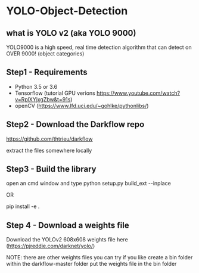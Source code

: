 # YOLO-Object-Detection
## what is YOLO v2 (aka YOLO 9000)
YOLO9000 is a high speed, real time detection algorithm that can detect on OVER 9000! (object categories)

## Step1 - Requirements
- Python 3.5 or 3.6
- Tensorflow (tutorial GPU verions https://www.youtube.com/watch?v=RplXYjxgZbw&t=91s)
- openCV (https://www.lfd.uci.edu/~gohlke/pythonlibs/)

## Step2 - Download the Darkflow repo
https://github.com/thtrieu/darkflow

extract the files somewhere locally

## Step3 - Build the library
open an cmd window and type
python setup.py build_ext --inplace

OR

pip install -e .

## Step 4 - Download a weights file
Download the YOLOv2 608x608 weights file here (https://pjreddie.com/darknet/yolo/)

NOTE: there are other weights files you can try if you like
create a bin folder within the darkflow-master folder
put the weights file in the bin folder
